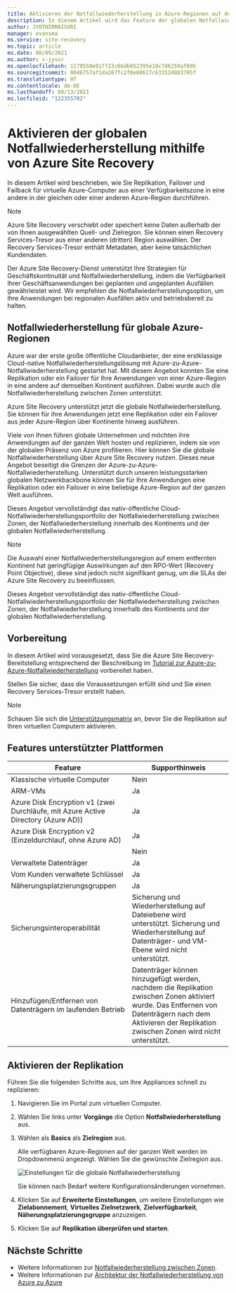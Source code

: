 ```yaml
---
title: Aktivieren der Notfallwiederherstellung in Azure-Regionen auf der ganzen Welt
description: In diesem Artikel wird das Feature der globalen Notfallwiederherstellung in Azure Site Recovery beschrieben.
author: JYOTHIRMAISURI
manager: evansma
ms.service: site-recovery
ms.topic: article
ms.date: 08/09/2021
ms.author: v-jysur
ms.openlocfilehash: 1179558e01ff23c66db652395e10c7d6259af09b
ms.sourcegitcommit: 0046757af1da267fc2f0e88617c633524883795f
ms.translationtype: HT
ms.contentlocale: de-DE
ms.lasthandoff: 08/13/2021
ms.locfileid: "122355702"
---
```

# <a name="enable-global-disaster-recovery-using-azure-site-recovery"></a>Aktivieren der globalen Notfallwiederherstellung mithilfe von Azure Site Recovery

In diesem Artikel wird beschrieben, wie Sie Replikation, Failover und Failback für virtuelle Azure-Computer aus einer Verfügbarkeitszone in eine andere in der gleichen oder einer anderen Azure-Region durchführen.

>[!NOTE]
> Azure Site Recovery verschiebt oder speichert keine Daten außerhalb der von Ihnen ausgewählten Quell- und Zielregion. Sie können einen Recovery Services-Tresor aus einer anderen (dritten) Region auswählen. Der Recovery Services-Tresor enthält Metadaten, aber keine tatsächlichen Kundendaten.

Der Azure Site Recovery-Dienst unterstützt Ihre Strategien für Geschäftskontinuität und Notfallwiederherstellung, indem die Verfügbarkeit Ihrer Geschäftsanwendungen bei geplanten und ungeplanten Ausfällen gewährleistet wird. Wir empfehlen die Notfallwiederherstellungsoption, um Ihre Anwendungen bei regionalen Ausfällen aktiv und betriebsbereit zu halten.

## <a name="disaster-recovery-for-global-azure-regions"></a>Notfallwiederherstellung für globale Azure-Regionen

Azure war der erste große öffentliche Cloudanbieter, der eine erstklassige Cloud-native Notfallwiederherstellungslösung mit Azure-zu-Azure-Notfallwiederherstellung gestartet hat. Mit diesem Angebot konnten Sie eine Replikation oder ein Failover für Ihre Anwendungen von einer Azure-Region in eine andere auf demselben Kontinent ausführen. Dabei wurde auch die Notfallwiederherstellung zwischen Zonen unterstützt.   

Azure Site Recovery unterstützt jetzt die globale Notfallwiederherstellung. Sie können für ihre Anwendungen jetzt eine Replikation oder ein Failover aus jeder Azure-Region über Kontinente hinweg ausführen.

Viele von Ihnen führen globale Unternehmen und möchten ihre Anwendungen auf der ganzen Welt hosten und replizieren, indem sie von der globalen Präsenz von Azure profitieren. Hier können Sie die globale Notfallwiederherstellung über Azure Site Recovery nutzen. Dieses neue Angebot beseitigt die Grenzen der Azure-zu-Azure-Notfallwiederherstellung. Unterstützt durch unseren leistungsstarken globalen Netzwerkbackbone können Sie für Ihre Anwendungen eine Replikation oder ein Failover in eine beliebige Azure-Region auf der ganzen Welt ausführen.  

Dieses Angebot vervollständigt das nativ-öffentliche Cloud-Notfallwiederherstellungsportfolio der Notfallwiederherstellung zwischen Zonen, der Notfallwiederherstellung innerhalb des Kontinents und der globalen Notfallwiederherstellung.

>[!NOTE]
>Die Auswahl einer Notfallwiederherstellungsregion auf einem entfernten Kontinent hat geringfügige Auswirkungen auf den RPO-Wert (Recovery Point Objective), diese sind jedoch nicht signifikant genug, um die SLAs der Azure Site Recovery zu beeinflussen.

Dieses Angebot vervollständigt das nativ-öffentliche Cloud-Notfallwiederherstellungsportfolio der Notfallwiederherstellung zwischen Zonen, der Notfallwiederherstellung innerhalb des Kontinents und der globalen Notfallwiederherstellung.  

## <a name="before-you-begin"></a>Vorbereitung
In diesem Artikel wird vorausgesetzt, dass Sie die Azure Site Recovery-Bereitstellung entsprechend der Beschreibung im [Tutorial zur Azure-zu-Azure-Notfallwiederherstellung](azure-to-azure-tutorial-enable-replication.md) vorbereitet haben.

Stellen Sie sicher, dass die Voraussetzungen erfüllt sind und Sie einen Recovery Services-Tresor erstellt haben.

>[!NOTE]
> Schauen Sie sich die [Unterstützungsmatrix](azure-to-azure-support-matrix.md) an, bevor Sie die Replikation auf Ihren virtuellen Computern aktivieren.

## <a name="supported-platform-features"></a>Features unterstützter Plattformen

| **Feature** | **Supporthinweis** |
| --- | --- |
| Klassische virtuelle Computer | Nein |
| ARM-VMs |  Ja |
| Azure Disk Encryption v1 (zwei Durchläufe, mit Azure Active Directory (Azure AD)) |  Ja |
| Azure Disk Encryption v2 (Einzeldurchlauf, ohne Azure AD) |  Ja |
|     |  Nein |
| Verwaltete Datenträger |  Ja |
| Vom Kunden verwaltete Schlüssel |   Ja |
| Näherungsplatzierungsgruppen |  Ja |
| Sicherungsinteroperabilität | Sicherung und Wiederherstellung auf Dateiebene wird unterstützt. Sicherung und Wiederherstellung auf Datenträger- und VM-Ebene wird nicht unterstützt. |
| Hinzufügen/Entfernen von Datenträgern im laufenden Betrieb | Datenträger können hinzugefügt werden, nachdem die Replikation zwischen Zonen aktiviert wurde. Das Entfernen von Datenträgern nach dem Aktivieren der Replikation zwischen Zonen wird nicht unterstützt. |

## <a name="enable-replication"></a>Aktivieren der Replikation

Führen Sie die folgenden Schritte aus, um Ihre Appliances schnell zu replizieren:

1. Navigieren Sie im Portal zum virtuellen Computer.

2. Wählen Sie links unter **Vorgänge** die Option **Notfallwiederherstellung** aus.

3. Wählen als **Basics** als **Zielregion** aus.

   Alle verfügbaren Azure-Regionen auf der ganzen Welt werden im Dropdownmenü angezeigt. Wählen Sie die gewünschte Zielregion aus.  

   ![Einstellungen für die globale Notfallwiederherstellung](./media/azure-to-azure-enable-global-disaster-recovery/enable-global-disaster-recovery.png)

   Sie können nach Bedarf weitere Konfigurationsänderungen vornehmen.

4. Klicken Sie auf **Erweiterte Einstellungen**, um weitere Einstellungen wie **Zielabonnement**, **Virtuelles Zielnetzwerk**, **Zielverfügbarkeit**, **Näherungsplatzierungsgruppe** anzuzeigen.

5. Klicken Sie auf **Replikation überprüfen und starten**.

## <a name="next-steps"></a>Nächste Schritte

- Weitere Informationen zur [Notfallwiederherstellung zwischen Zonen](azure-to-azure-how-to-enable-zone-to-zone-disaster-recovery.md).
- Weitere Informationen zur [Architektur der Notfallwiederherstellung von Azure zu Azure](azure-to-azure-architecture.md)
